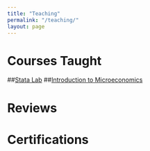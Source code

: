 ```yaml
---
title: "Teaching"
permalink: "/teaching/"
layout: page
---
```


# Courses Taught

##[Stata Lab](statalab.md)
##[Introduction to Microeconomics](microecon.md)

# Reviews

# Certifications

